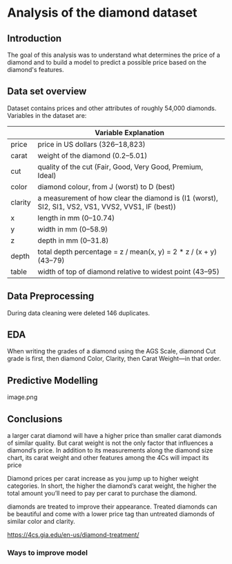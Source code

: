 # Analysis of the diamond dataset

## Introduction 
The goal of this analysis was to understand what  determines the price of a diamond and to build a model to predict a possible price based on the diamond's features.

## Data set overview
Dataset contains prices and other attributes of roughly 54,000 diamonds. Variables in the dataset are: 



|         |  Variable Explanation                                                                             |
|---------|---------------------------------------------------------------------------------------------------|
| price   | price in US dollars ($326–$18,823)                                                                |
| carat   | weight of the diamond (0.2–5.01)                                                                  |
| cut     | quality of the cut (Fair, Good, Very Good, Premium, Ideal)                                        |
| color   | diamond colour, from J (worst) to D (best)                                                        |
| clarity | a measurement of how clear the diamond is (I1 (worst), SI2, SI1, VS2, VS1, VVS2, VVS1, IF (best)) |
| x       | length in mm (0–10.74)                                                                            |
| y       | width in mm (0–58.9)                                                                              |
| z       | depth in mm (0–31.8)                                                                              |
| depth   | total depth percentage = z / mean(x, y) = 2 * z / (x + y) (43–79)                                 |
| table   | width of top of diamond relative to widest point (43–95)                                          |


## Data Preprocessing

During data cleaning were deleted 146 duplicates. 



## EDA


When writing the grades of a diamond using the AGS Scale, diamond Cut grade is first, then diamond Color, Clarity, then Carat Weight—in that order.

## Predictive Modelling 

image.png


## Conclusions

a larger carat diamond will have a higher price than smaller carat diamonds of similar quality. But carat weight is not the only factor that influences a diamond’s price. In addition to its measurements along the diamond size chart, its carat weight and other features among the 4Cs will impact its price

Diamond prices per carat increase as you jump up to higher weight categories. In short, the higher the diamond’s carat weight, the higher the total amount you’ll need to pay per carat to purchase the diamond.



diamonds are treated to improve their appearance. Treated diamonds can be beautiful and come with a lower price tag than untreated diamonds of similar color and clarity. 

https://4cs.gia.edu/en-us/diamond-treatment/


### Ways to improve model